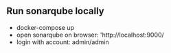 ## Run sonarqube locally
- docker-compose up
- open sonarqube on browser: 'http://localhost:9000/
- login with account: admin/admin
